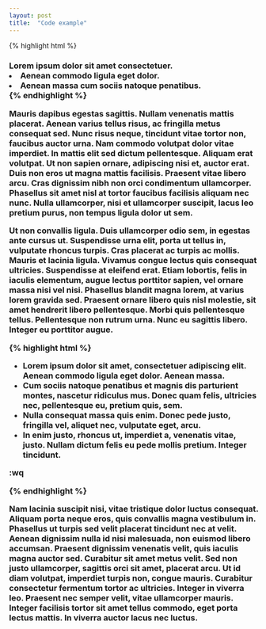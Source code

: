 ```yaml
---
layout: post
title:  "Code example"
---
```

{% highlight html %}
<h3>Lorem ipsum dolor sit amet consectetuer.</li>
  <li>Aenean commodo ligula eget dolor.</li>
  <li>Aenean massa cum sociis natoque penatibus.</li>
</ul>
{% endhighlight %}

Mauris dapibus egestas sagittis. Nullam venenatis mattis placerat. Aenean varius tellus risus, ac fringilla metus consequat sed. Nunc risus neque, tincidunt vitae tortor non, faucibus auctor urna. Nam commodo volutpat dolor vitae imperdiet. In mattis elit sed dictum pellentesque. Aliquam erat volutpat. Ut non sapien ornare, adipiscing nisi et, auctor erat. Duis non eros ut magna mattis facilisis. Praesent vitae libero arcu. Cras dignissim nibh non orci condimentum ullamcorper. Phasellus sit amet nisl at tortor faucibus facilisis aliquam nec nunc. Nulla ullamcorper, nisi et ullamcorper suscipit, lacus leo pretium purus, non tempus ligula dolor ut sem.

Ut non convallis ligula. Duis ullamcorper odio sem, in egestas ante cursus ut. Suspendisse urna elit, porta ut tellus in, vulputate rhoncus turpis. Cras placerat ac turpis ac mollis. Mauris et lacinia ligula. Vivamus congue lectus quis consequat ultricies. Suspendisse at eleifend erat. Etiam lobortis, felis in iaculis elementum, augue lectus porttitor sapien, vel ornare massa nisi vel nisi. Phasellus blandit magna lorem, at varius lorem gravida sed. Praesent ornare libero quis nisl molestie, sit amet hendrerit libero pellentesque. Morbi quis pellentesque tellus. Pellentesque non rutrum urna. Nunc eu sagittis libero. Integer eu porttitor augue.

{% highlight html %}
<ul>
  <li>Lorem ipsum dolor sit amet, consectetuer adipiscing
  elit. Aenean commodo ligula eget dolor. Aenean
  massa.</li>
  <li>Cum sociis natoque penatibus et magnis dis
  parturient montes, nascetur ridiculus mus. Donec quam
  felis, ultricies nec, pellentesque eu, pretium quis,
  sem.</li>
  <li>Nulla consequat massa quis enim. Donec pede justo,
  fringilla vel, aliquet nec, vulputate eget, arcu.</li>
  <li>In enim justo, rhoncus ut, imperdiet a, venenatis
  vitae, justo. Nullam dictum felis eu pede mollis
  pretium. Integer tincidunt.</li>
</ul>:wq

{% endhighlight %}

Nam lacinia suscipit nisi, vitae tristique dolor luctus consequat. Aliquam porta neque eros, quis convallis magna vestibulum in. Phasellus ut turpis sed velit placerat tincidunt nec at velit. Aenean dignissim nulla id nisi malesuada, non euismod libero accumsan. Praesent dignissim venenatis velit, quis iaculis magna auctor sed. Curabitur sit amet metus velit. Sed non justo ullamcorper, sagittis orci sit amet, placerat arcu. Ut id diam volutpat, imperdiet turpis non, congue mauris. Curabitur consectetur fermentum tortor ac ultricies. Integer in viverra leo. Praesent nec semper velit, vitae ullamcorper mauris. Integer facilisis tortor sit amet tellus commodo, eget porta lectus mattis. In viverra auctor lacus nec luctus.
